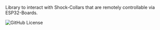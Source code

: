 Library to interact with Shock-Collars that are remotely controllable via ESP32-Boards.

![GitHub License](https://img.shields.io/github/license/c9glax/cshock)
